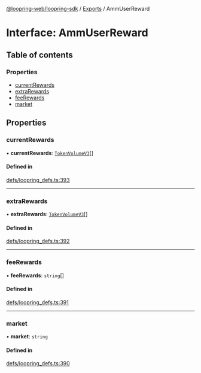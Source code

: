 [@loopring-web/loopring-sdk](../README.md) / [Exports](../modules.md) / AmmUserReward

# Interface: AmmUserReward

## Table of contents

### Properties

- [currentRewards](AmmUserReward.md#currentrewards)
- [extraRewards](AmmUserReward.md#extrarewards)
- [feeRewards](AmmUserReward.md#feerewards)
- [market](AmmUserReward.md#market)

## Properties

### currentRewards

• **currentRewards**: [`TokenVolumeV3`](TokenVolumeV3.md)[]

#### Defined in

[defs/loopring_defs.ts:393](https://github.com/Loopring/loopring_sdk/blob/b7df545/src/defs/loopring_defs.ts#L393)

___

### extraRewards

• **extraRewards**: [`TokenVolumeV3`](TokenVolumeV3.md)[]

#### Defined in

[defs/loopring_defs.ts:392](https://github.com/Loopring/loopring_sdk/blob/b7df545/src/defs/loopring_defs.ts#L392)

___

### feeRewards

• **feeRewards**: `string`[]

#### Defined in

[defs/loopring_defs.ts:391](https://github.com/Loopring/loopring_sdk/blob/b7df545/src/defs/loopring_defs.ts#L391)

___

### market

• **market**: `string`

#### Defined in

[defs/loopring_defs.ts:390](https://github.com/Loopring/loopring_sdk/blob/b7df545/src/defs/loopring_defs.ts#L390)
